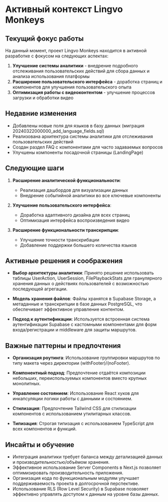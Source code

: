 # Активный контекст Lingvo Monkeys

## Текущий фокус работы

На данный момент, проект Lingvo Monkeys находится в активной разработке с фокусом на следующих аспектах:

1. **Улучшение системы аналитики** - внедрение подробного отслеживания пользовательских действий для сбора данных и анализа использования платформы
2. **Расширение пользовательского интерфейса** - доработка страниц и компонентов для улучшения пользовательского опыта
3. **Оптимизация работы с видеоконтентом** - улучшение процессов загрузки и обработки видео

## Недавние изменения

- Добавлены новые поля для языков в базу данных (миграция 20240322000000_add_language_fields.sql)
- Реализована архитектура системы аналитики для отслеживания пользовательских действий
- Создан раздел FAQ с компонентами для часто задаваемых вопросов
- Улучшены компоненты посадочной страницы (LandingPage)

## Следующие шаги

1. **Расширение аналитической функциональности**:

   - Реализация дашбордов для визуализации данных
   - Внедрение событийной аналитики во все ключевые компоненты

2. **Улучшение пользовательского интерфейса**:

   - Доработка адаптивного дизайна для всех страниц
   - Оптимизация интерфейса воспроизведения видео

3. **Расширение функциональности транскрипции**:
   - Улучшение точности транскрибации
   - Добавление поддержки большего количества языков

## Активные решения и соображения

- **Выбор архитектуры аналитики**:
  Принято решение использовать таблицы UserAction, UserSession, FilePlaybackStats для гранулярного хранения данных о действиях пользователей с возможностью последующей агрегации.

- **Модель хранения файлов**:
  Файлы хранятся в Supabase Storage, а метаданные и транскрипции в базе данных PostgreSQL, что обеспечивает эффективное управление контентом.

- **Подход к аутентификации**:
  Используется встроенная система аутентификации Supabase с кастомными компонентами для форм входа/регистрации и middleware для защиты маршрутов.

## Важные паттерны и предпочтения

- **Организация роутинга**:
  Использование группировки маршрутов по типу макета через директории (withFooter)/(noFooter).

- **Компонентный подход**:
  Предпочтение отдаётся композиции небольших, переиспользуемых компонентов вместо крупных монолитных.

- **Управление состоянием**:
  Использование React хуков для инкапсуляции логики работы с данными и состоянием.

- **Стилизация**:
  Предпочтение Tailwind CSS для стилизации компонентов с использованием утилитарных классов.

- **Типизация**:
  Строгая типизация с использованием TypeScript для всех компонентов и функций.

## Инсайты и обучение

- Интеграция аналитики требует баланса между детализацией данных и производительностью/объёмом хранения.
- Эффективное использование Server Components в Next.js позволяет оптимизировать производительность приложения.
- Организация кода по функциональным модулям улучшает поддерживаемость проекта в долгосрочной перспективе.
- Использование RLS (Row Level Security) в Supabase позволяет эффективно управлять доступом к данным на уровне базы данных.
